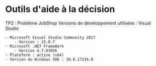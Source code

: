 # Outils d'aide à la décision
TP2 : Problème JobShop
Versions de développement utilisées : Visual Studio

	- Microsoft Visual Studio Community 2017
		- Version : 15.8.7
	- Microsoft .NET FrameWork 
		- Version 4.7.03056
	- Plateform : active (x64)
	- Version du Windows SDK : 10.0.17134.0
